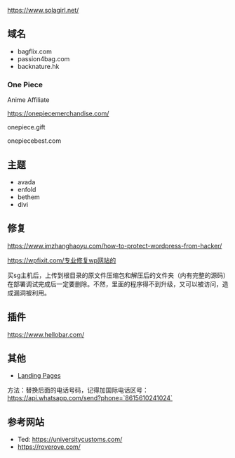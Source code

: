 
https://www.solagirl.net/


## 域名

- bagflix.com
- passion4bag.com
- backnature.hk



### One Piece

Anime Affiliate



https://onepiecemerchandise.com/

onepiece.gift

onepiecebest.com





## 主题


- avada
- enfold
- bethem
- divi


## 修复

https://www.imzhanghaoyu.com/how-to-protect-wordpress-from-hacker/


https://wpfixit.com/专业修复wp网站的



买sg主机后，上传到根目录的原文件压缩包和解压后的文件夹（内有完整的源码）在部署调试完成后一定要删除。不然，里面的程序得不到升级，又可以被访问，造成漏洞被利用。



## 插件

https://www.hellobar.com/



## 其他


- [Landing Pages](https://www.brizy.cloud/)

方法：替换后面的电话号码，记得加国际电话区号：
https://api.whatsapp.com/send?phone=`8615610241024`


## 参考网站

- Ted: https://universitycustoms.com/
- https://roverove.com/